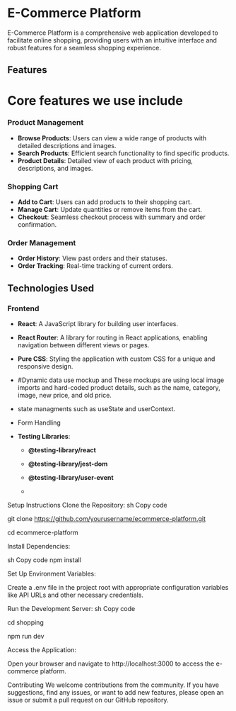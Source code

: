 # E-Commerce Platform

E-Commerce Platform is a comprehensive web application developed to facilitate online shopping, providing users with an intuitive interface and robust features for a seamless shopping experience.

## Features
 # Core features we use include 
 
### Product Management
- **Browse Products**: Users can view a wide range of products with detailed descriptions and images.
- **Search Products**: Efficient search functionality to find specific products.
- **Product Details**: Detailed view of each product with pricing, descriptions, and images.

### Shopping Cart
- **Add to Cart**: Users can add products to their shopping cart.
- **Manage Cart**: Update quantities or remove items from the cart.
- **Checkout**: Seamless checkout process with summary and order confirmation.

### Order Management
- **Order History**: View past orders and their statuses.
- **Order Tracking**: Real-time tracking of current orders.

## Technologies Used

### Frontend
- **React**: A JavaScript library for building user interfaces.
- **React Router**: A library for routing in React applications, enabling navigation between different views or pages.
- **Pure CSS**: Styling the application with custom CSS for a unique and responsive design.
- #Dynamic  data use mockup and  These mockups are using local image imports and hard-coded product details, such as the name, category, image, new price, and old price.
-  state managments such as useState and  userContext.
-  Form Handling
 
 
- **Testing Libraries**:
  - **@testing-library/react**
  - **@testing-library/jest-dom**
  - **@testing-library/user-event**
 
  - 
Setup Instructions
Clone the Repository:
sh
Copy code


git clone https://github.com/yourusername/ecommerce-platform.git

cd ecommerce-platform

Install Dependencies:

sh
Copy code
npm install

Set Up Environment Variables:

Create a .env file in the project root with appropriate configuration variables like API URLs and other necessary credentials.


Run the Development Server:
sh
Copy code

cd shopping

npm run dev

Access the Application:

Open your browser and navigate to http://localhost:3000 to access the e-commerce platform.

Contributing
We welcome contributions from the community. If you have suggestions, find any issues, or want to add new features, please open an issue or submit a pull request on our GitHub repository.
